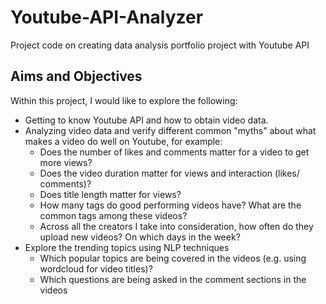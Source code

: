 # Youtube-API-Analyzer
Project code on creating data analysis portfolio project with Youtube API

## Aims and Objectives

Within this project, I would like to explore the following:

- Getting to know Youtube API and how to obtain video data.
- Analyzing video data and verify different common "myths" about what makes a video do well on Youtube, for example:
    - Does the number of likes and comments matter for a video to get more views?
    - Does the video duration matter for views and interaction (likes/ comments)?
    - Does title length matter for views?
    - How many tags do good performing videos have? What are the common tags among these videos?
    - Across all the creators I take into consideration, how often do they upload new videos? On which days in the week?
- Explore the trending topics using NLP techniques
    - Which popular topics are being covered in the videos (e.g. using wordcloud for video titles)?
    - Which questions are being asked in the comment sections in the videos
